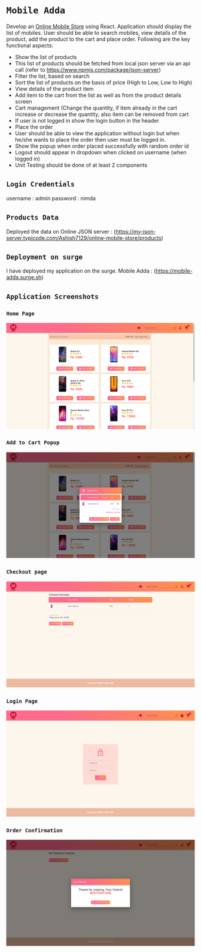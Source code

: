 # `Mobile Adda`

Develop an [Online Mobile Store](https://mobile-adda.surge.sh) using React. Application should display the list of mobiles. User should be able to search mobiles, view details of the product, add the product to the cart and place order. Following are the key functional aspects:

- Show the list of products
- This list of products should be fetched from local json server via an api call (refer to https://www.npmjs.com/package/json-server)
- Filter the list, based on search
- Sort the list of products on the basis of price (High to Low, Low to High)
- View details of the product item
- Add item to the cart from the list as well as from the product details screen
- Cart management (Change the quantity, if item already in the cart increase or decrease the quantity, also item can be removed from cart
- If user is not logged in show the login button in the header
- Place the order
- User should be able to view the application without login but when he/she wants to place the order then user must be logged in.
- Show the popup when order placed successfully with random order id
- Logout should appear in dropdown when clicked on username (when logged in)
- Unit Testing should be done of at least 2 components

## `Login Credentials`

username : admin
password : nimda

## `Products Data`

Deployed the data on Online JSON server : (https://my-json-server.typicode.com/Ashish7129/online-mobile-store/products)

## `Deployment on surge`

I have deployed my application on the surge.
Mobile Adda : (https://mobile-adda.surge.sh)

## `Application Screenshots`

### `Home Page`

![HomePage](<https://github.com/Ashish7129/Mobile-Adda/blob/master/online-mobile-shop/src/Utils/screenshots/Screenshot%20(131).png>)

### `Add to Cart Popup`

![HomePage](<https://github.com/Ashish7129/Mobile-Adda/blob/master/online-mobile-shop/src/Utils/screenshots/Screenshot%20(132).png>)

### `Checkout page`

![HomePage](<https://github.com/Ashish7129/Mobile-Adda/blob/master/online-mobile-shop/src/Utils/screenshots/Screenshot%20(133).png>)

### `Login Page`

![HomePage](<https://github.com/Ashish7129/Mobile-Adda/blob/master/online-mobile-shop/src/Utils/screenshots/Screenshot%20(134).png>)

### `Order Confirmation`

![HomePage](<https://github.com/Ashish7129/Mobile-Adda/blob/master/online-mobile-shop/src/Utils/screenshots/Screenshot%20(135).png>)
